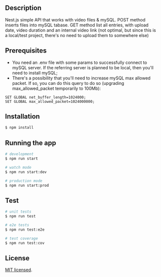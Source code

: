 ## Description

Nest.js simple API that works with video files & mySQL.
POST method inserts files into mySQL tabase.
GET method list all entries, with upload date, video duration and an internal video link (not optimal, but since this is a local/test project, there's no need to upload them to somewhere else)

## Prerequisites
- You need an .env file with some params to successfully connect to mySQL server. If the referring server is planned to be local, then you'll need to install mySQL;
- There's a possibility that you'll need to increase mySQL max allowed packet. If so, you can do this query to do so (upgrading max_allowed_packet temporarily to 100Mb):
```
SET GLOBAL net_buffer_length=1024000;
SET GLOBAL max_allowed_packet=1024000000;
```

## Installation

```bash
$ npm install
```

## Running the app

```bash
# development
$ npm run start

# watch mode
$ npm run start:dev

# production mode
$ npm run start:prod
```

## Test

```bash
# unit tests
$ npm run test

# e2e tests
$ npm run test:e2e

# test coverage
$ npm run test:cov
```

## License

[MIT licensed](LICENSE).
